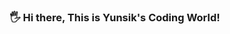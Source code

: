 ### 🖐 Hi there, This is Yunsik's Coding World!
<br/>
<!--
**rilato/rilato** is a ✨ _special_ ✨ repository because its `README.md` (this file) appears on your GitHub profile.

Here are some ideas to get you started:

- 🔭 I’m currently working on ...
- 🌱 I’m currently learning ...
- 👯 I’m looking to collaborate on ...
- 🤔 I’m looking for help with ...
- 💬 Ask me about ...
- 📫 How to reach me: ...
- 😄 Pronouns: ...
- ⚡ Fun fact: ...
-->

<h3> 💬 Introductrion </h3>
<hr/>
Hi there! I'm Yunsik.<br/>
I'm dreaming of being a backend developer, and I'm currently studying full stack.
<br/>
<br/>

<h3> 🎓 Education </h3>
<hr/>
Mar. 2017 ~ : Business Administration & Computer Engineering (double major) @ Hongik University 
<br/>
<br/>

<h3> 📚 Tech Stacks </h3>
<hr/>
<h4> Web </h4>
<a href="https://reactjs.org/"><img src="https://img.shields.io/badge/-React-61DAFB?style=flat-square&logo=React&logoColor=white" alt="React"></a>
<a href="https://nodejs.org/"><img src="https://img.shields.io/badge/-Node.js-339933?style=flat-square&logo=Node.js&logoColor=white" alt="Node.js"></a>
<br/>
<h4> Game </h4>
<a href="https://unity.com/"><img src="https://img.shields.io/badge/-Unity-000000?style=flat-square&logo=Unity&logoColor=white" alt="Unity"></a>
<br/>
<h4> Language </h4>
<a href="https://developer.mozilla.org/en-US/docs/Web/Guide/HTML/HTML5"><img src="https://img.shields.io/badge/-HTML5-E34F26?style=flat-square&logo=HTML5&logoColor=white" alt="HTML5"></a>
<a href="https://developer.mozilla.org/en-US/docs/Web/CSS"><img src="https://img.shields.io/badge/-CSS3-1572B6?style=flat-square&logo=CSS3&logoColor=white" alt="CSS3"></a>
<a href="https://developer.mozilla.org/en-US/docs/Web/JavaScript"><img src="https://img.shields.io/badge/-JavaScript-F7DF1E?style=flat-square&logo=JavaScript&logoColor=black" alt="JavaScript"></a>
<a href="https://en.wikipedia.org/wiki/C_(programming_language)"><img src="https://img.shields.io/badge/-C-A8B9CC?style=flat-square&logo=C&logoColor=white" alt="C"></a>
<a href="https://en.wikipedia.org/wiki/C%2B%2B"><img src="https://img.shields.io/badge/-C++-00599C?style=flat-square&logo=C%2B%2B&logoColor=white" alt="C++"></a>
<a href="https://www.python.org/"><img src="https://img.shields.io/badge/-Python-3776AB?style=flat-square&logo=Python&logoColor=white" alt="Python"></a>
